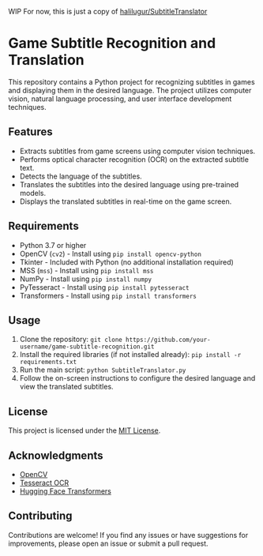 WIP
For now, this is just a copy of [halilugur/SubtitleTranslator](https://github.com/halilugur/SubtitleTranslator)

# Game Subtitle Recognition and Translation

This repository contains a Python project for recognizing subtitles in games and displaying them in the desired language. The project utilizes computer vision, natural language processing, and user interface development techniques.

## Features

- Extracts subtitles from game screens using computer vision techniques.
- Performs optical character recognition (OCR) on the extracted subtitle text.
- Detects the language of the subtitles.
- Translates the subtitles into the desired language using pre-trained models.
- Displays the translated subtitles in real-time on the game screen.

## Requirements

- Python 3.7 or higher
- OpenCV (`cv2`) - Install using `pip install opencv-python`
- Tkinter - Included with Python (no additional installation required)
- MSS (`mss`) - Install using `pip install mss`
- NumPy - Install using `pip install numpy`
- PyTesseract - Install using `pip install pytesseract`
- Transformers - Install using `pip install transformers`

## Usage

1. Clone the repository:
``` git clone https://github.com/your-username/game-subtitle-recognition.git ```
2. Install the required libraries (if not installed already):
``` pip install -r requirements.txt ```
3. Run the main script:
``` python SubtitleTranslator.py ```
4. Follow the on-screen instructions to configure the desired language and view the translated subtitles.

## License

This project is licensed under the [MIT License](LICENSE).

## Acknowledgments

- [OpenCV](https://opencv.org/)
- [Tesseract OCR](https://github.com/tesseract-ocr/tesseract)
- [Hugging Face Transformers](https://huggingface.co/transformers)

## Contributing

Contributions are welcome! If you find any issues or have suggestions for improvements, please open an issue or submit a pull request.
